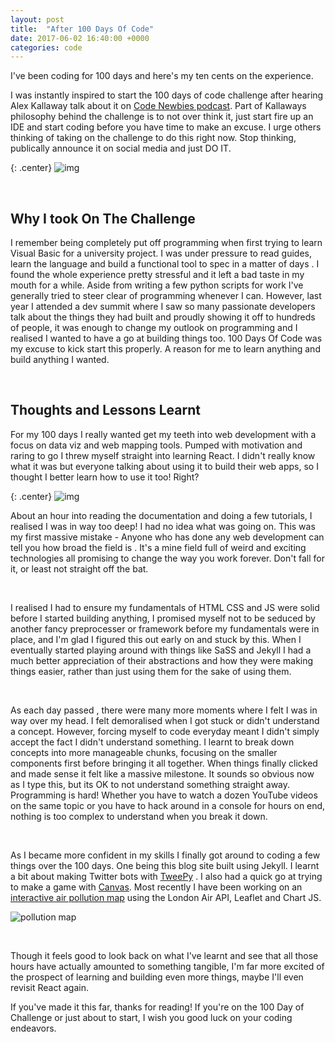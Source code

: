 ```yaml
---
layout: post
title:  "After 100 Days Of Code"
date: 2017-06-02 16:40:00 +0000 
categories: code
---
```


I've been coding for 100 days and here's my ten cents on the experience.

I was instantly inspired to start the 100 days of code challenge after hearing Alex Kallaway talk about it on [Code Newbies podcast](http://www.codenewbie.org/podcast). Part of Kallaways philosophy behind the challenge is to not over think it, just start fire up an IDE and start coding before you have time to make an excuse. I urge others thinking of taking on the challenge to do this right now. Stop thinking, publically announce it on social media and just DO IT. 

{: .center}
![img](https://i.imgur.com/7524jhl.gif)

<br/>

## Why I took On The Challenge

I remember being completely put off programming when first trying to learn Visual Basic for a university project. I was under pressure to read guides, learn the language and build a functional tool to spec in a matter of days . I found the whole experience pretty stressful and it left a bad taste in my mouth for a while. Aside from writing a few python scripts for work I've generally tried to steer clear of programming whenever I can. However, last year I attended a dev summit where I saw so many passionate developers talk about the things they had built and proudly showing it off to hundreds of people, it was enough to change my outlook on programming and I realised I wanted to have a go at building things too. 100 Days Of Code was my excuse to kick start this properly. A reason for me to learn anything and build anything I wanted. 

<br/>

## Thoughts and Lessons Learnt

For my 100 days I really wanted get my teeth into web development with a focus on data viz and web mapping tools. Pumped with motivation and raring to go I threw myself straight into learning React. I didn't really know what it was but everyone talking about using it to build their web apps, so I thought I better learn how to use it too! Right?  

{: .center}
![img](https://media.giphy.com/media/hPPx8yk3Bmqys/giphy.gif)


About an hour into reading the documentation and doing a few tutorials, I realised I was in way too deep! I had no idea what was going on. This was my first massive mistake - Anyone who has done any web development can tell you how broad the field is . It's a mine field full of weird and exciting technologies all promising to change the way you work forever. Don't fall for it, or least not straight off the bat. 

<br/>

I realised I had to ensure my fundamentals of HTML CSS and JS were solid before I started building anything, I promised myself not to be seduced by another fancy preprocesser or framework before my fundamentals were in place, and I'm glad I figured this out early on and stuck by this. When I eventually started playing around with things like SaSS and Jekyll I had a much better appreciation of their abstractions and how they were making things easier, rather than just using them for the sake of using them.  

<br/>

As each day passed , there were many more moments where I felt I was in way over my head. I felt demoralised when I got stuck or didn't understand a concept. However, forcing myself to code everyday meant I didn't simply accept the fact I didn't understand something. I learnt to break down concepts into more manageable chunks, focusing on the smaller components first before bringing it all together. When things finally clicked and made sense it felt like a massive milestone. It sounds so obvious now as I type this, but its OK to not understand something straight away. Programming is hard! Whether you have to watch a dozen YouTube videos on the same topic or you have to hack around in a console for hours on end, nothing is too complex to understand when you break it down.

<br/>

As I became more confident in my skills I finally got around to coding a few things over the 100 days. One being this blog  site built using Jekyll. I learnt a bit about making Twitter bots with [TweePy](https://chiubaca.github.io/tutorial/2017/01/31/lightning-tutorial-twitter-emoji-weather-forecast.html) . I also had a quick go at trying to make a game with [Canvas](https://codepen.io/chiubaca/pen/zZxgzJ). Most recently I have been working on an [interactive air pollution map](http://chiubaca.gq/) using the London Air API, Leaflet and Chart JS.


![pollution map](https://i1381.photobucket.com/albums/ah228/chiubaca/ezgif-1-c1261712a2_zpsm6mjozdk.gif) 

<br />

Though it feels good to look back on what I've learnt and see that all those hours have actually amounted to something tangible, I'm far more excited of the prospect of learning and building even more things, maybe I'll even revisit React again.

If you've made it this far, thanks for reading! If you're on the 100 Day of Challenge or just about to start, I wish you good luck on your coding endeavors.
